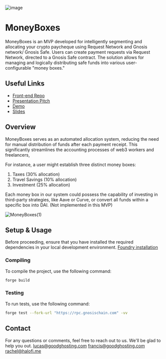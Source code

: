 
![image](https://github.com/Good-Ghosting/MoneyBoxes-SmartContracts/assets/28444499/ecd1fca7-ff53-4ffa-ad90-f8e95beb9db5)

# MoneyBoxes

MoneyBoxes is an MVP developed for intelligently segmenting and allocating your crypto paycheque using Request Network and Gnosis network/ Gnosis Safe. Users can create payment requests via Request Network, directed to a Gnosis Safe contract. The solution allows for managing and logically distributing safe funds into various user-configurable "money boxes."

## Useful Links

- [Front-end Repo](https://github.com/Good-Ghosting/request-apps)
- [Presentation Pitch](https://www.loom.com/share/1994b6cb19254d4ca94e75db430e7325)
- [Demo](https://drive.google.com/file/d/1_VLmbEetTRNv5jJ4xC08-lzPkTjLVxWp/view?usp=sharing)
- [Slides](https://drive.google.com/file/d/1LCxmqeU-O8xtckPBZnWigzfFaX9lkhyr/view?usp=sharing)

## Overview

MoneyBoxes serves as an automated allocation system, reducing the need for manual distribution of funds after each payment receipt. This significantly streamlines the accounting processes of web3 workers and freelancers,

For instance, a user might establish three distinct money boxes:

1. Taxes (30% allocation)
2. Travel Savings (10% allocation)
3. Investment (25% allocation)

Each money box in our system could possess the capability of investing in third-party strategies, like Aave or Curve, or convert all funds within a specific box into DAI. (Not implemented in this MVP)

![MoneyBoxes(1)](https://github.com/Good-Ghosting/MoneyBoxes-SmartContracts/assets/28444499/53c6c81f-bf51-4aca-9e04-267cbcca7ad9)

## Setup & Usage

Before proceeding, ensure that you have installed the required dependencies in your local development environment.
[Foundry installation](https://book.getfoundry.sh/getting-started/installation)

### Compiling

To compile the project, use the following command:

```bash
forge build
```

### Testing

To run tests, use the following command:

```bash
forge test --fork-url "https://rpc.gnosischain.com" -vv
```

## Contact

For any questions or comments, feel free to reach out to us. We'll be glad to help you out.
lucas@goodghosting.com
francis@goodghosting.com
rachel@halofi.me
